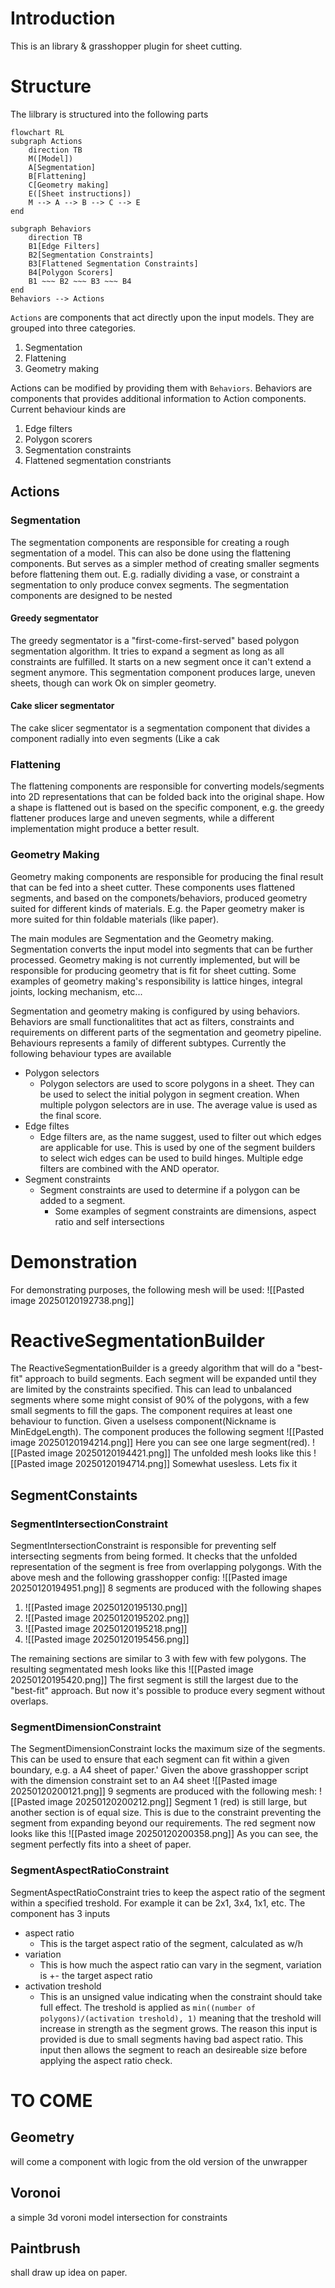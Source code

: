 # Introduction
This is an library & grasshopper plugin for sheet cutting. 

# Structure
The lilbrary is structured into the following parts
```mermaid
flowchart RL
subgraph Actions
    direction TB
    M([Model])
    A[Segmentation]
    B[Flattening]
    C[Geometry making]
    E([Sheet instructions])
    M --> A --> B --> C --> E
end

subgraph Behaviors
    direction TB
    B1[Edge Filters]
    B2[Segmentation Constraints]
    B3[Flattened Segmentation Constraints]
    B4[Polygon Scorers]
    B1 ~~~ B2 ~~~ B3 ~~~ B4
end
Behaviors --> Actions
```

`Actions` are components that act directly upon the input models. They are grouped into three categories.
1. Segmentation
2. Flattening
3. Geometry making

Actions can be modified by providing them with `Behaviors`. Behaviors are components that provides additional information to Action components. Current behaviour kinds are
1. Edge filters
2. Polygon scorers
3. Segmentation constraints
4. Flattened segmentation constriants


## Actions
### Segmentation
The segmentation components are responsible for creating a rough segmentation of a model. This can also be done using the flattening components. But serves as a simpler method of creating smaller segments before flattening them out. E.g. radially dividing a vase, or constraint a segmentation to only produce convex segments. The segmentation components are designed to be nested

#### Greedy segmentator
The greedy segmentator is a "first-come-first-served" based polygon segmentation algorithm. It tries to expand a segment as long as all constraints are fulfilled. It starts on a new segment once it can't extend a segment anymore. This segmentation component produces large, uneven sheets, though can work Ok on simpler geometry.

#### Cake slicer segmentator
The cake slicer segmentator is a segmentation component that divides a component radially into even segments (Like a cak

### Flattening
The flattening components are responsible for converting models/segments into 2D representations that can be folded back into the original shape. How a shape is flattened out is based on the specific component, e.g. the greedy flattener produces large and uneven segments, while a different implementation might produce a better result.

### Geometry Making

Geometry making components are responsible for producing the final result that can be fed into a sheet cutter. These components uses flattened segments, and based on the componets/behaviors, produced geometry suited for different kinds of materials. E.g. the Paper geometry maker is more suited for thin foldable materials (like paper).

The main modules are Segmentation and the Geometry making. Segmentation converts the input model into segments that can be further processed. Geometry making is not currently implemented, but will be responsible for producing geometry that is fit for sheet cutting. Some examples of geometry making's responsibility is lattice hinges, integral joints, locking mechanism, etc...

Segmentation and geometry making is configured by using behaviors. Behaviors are small functionalitites that act as filters, constraints and requirements on different parts of the segmentation and geometry pipeline. Behaviours represents a family of different subtypes. Currently the following behaviour types are available
- Polygon selectors
	- Polygon selectors are used to score polygons in a sheet. They can be used to select the initial polygon in segment creation. When multiple polygon selectors are in use. The average value is used as the final score.
- Edge filtes
	- Edge filters are, as the name suggest, used to filter out which edges are applicable for use. This is used by one of the segment builders to select wich edges can be used to build hinges. Multiple edge filters are combined with the AND operator. 
- Segment constraints
	- Segment constraints are used to determine if a polygon can be added to a segment.
		- Some examples of segment constraints are dimensions, aspect ratio and self intersections


# Demonstration

For demonstrating purposes, the following mesh will be used:
![[Pasted image 20250120192738.png]]

# ReactiveSegmentationBuilder

The ReactiveSegmentationBuilder is a greedy algorithm that will do a "best-fit" approach to build segments. Each segment will be expanded until they are limited by the constraints specified. This can lead to unbalanced segments where some might consist of 90% of the polygons, with a few small segments to fill the gaps. The component requires at least one behaviour to function. Given a uselsess component(Nickname is MinEdgeLength). The component produces the following segment
![[Pasted image 20250120194214.png]]
Here you can see one large segment(red).
![[Pasted image 20250120194421.png]]
The unfolded mesh looks like this
![[Pasted image 20250120194714.png]]
Somewhat usesless. Lets fix it

## SegmentConstaints
### SegmentIntersectionConstraint
SegmentIntersectionConstraint is responsible for preventing self intersecting segments from being formed. It checks that the unfolded representation of the segment is free from overlapping polygongs.
With the above mesh and the following grasshopper config:
![[Pasted image 20250120194951.png]]
8 segments are produced with the following shapes
1. ![[Pasted image 20250120195130.png]]
2. ![[Pasted image 20250120195202.png]]
3. ![[Pasted image 20250120195218.png]]
4. ![[Pasted image 20250120195456.png]]

The remaining sections are similar to 3 with few   with few polygons. The resulting segmentated mesh looks like this
![[Pasted image 20250120195420.png]]
The first segment is still the largest due to the "best-fit" approach. But now it's possible to produce every segment without overlaps.

### SegmentDimensionConstraint
The SegmentDimensionConstraint locks the maximum size of the segments. This can be used to ensure that each segment can fit within a given boundary, e.g. a A4 sheet of paper.'
Given the above grasshopper script with the dimension constraint set to an A4 sheet
![[Pasted image 20250120200121.png]]
9 segments are produced with the following mesh:
![[Pasted image 20250120200212.png]]
Segment 1 (red) is still large, but another section is of equal size. This is due to the constraint preventing the segment from expanding beyond our requirements.
The red segment now looks like this
![[Pasted image 20250120200358.png]]
As you can see, the segment perfectly fits into a sheet of paper.

### SegmentAspectRatioConstraint
SegmentAspectRatioConstraint tries to keep the aspect ratio of the segment within a specified treshold. For example it can be 2x1, 3x4, 1x1, etc.
The component has 3 inputs
- aspect ratio
	- This is the target aspect ratio of the segment, calculated as w/h
- variation
	- This is how much the aspect ratio can vary in the segment, variation is +- the target aspect ratio
- activation treshold
	- This is an unsigned value indicating when the constraint should take full effect. The treshold is applied as `min((number of polygons)/(activation treshold), 1)` meaning that the treshold will increase in strength as the segment grows. The reason this input is provided is due to small segments having bad aspect ratio. This input then allows the segment to reach an desireable size before applying the aspect ratio check.

# TO COME
## Geometry
will come a component with logic from the old version of the unwrapper

## Voronoi
a simple 3d voroni model intersection for constraints

## Paintbrush
shall draw up idea on paper.